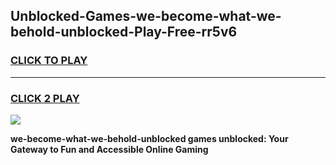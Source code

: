 
## Unblocked-Games-we-become-what-we-behold-unblocked-Play-Free-rr5v6
<h3>
<a href="https://premium76.site?title=we-become-what-we-behold-unblocked&ref=23A">CLICK TO PLAY</a></h3>
<hr>

<h3>
<a href="https://premium76.site?title=we-become-what-we-behold-unblocked&ref=23A">CLICK 2 PLAY</a>
  
</h3>

<a href="https://premium76.site?title=we-become-what-we-behold-unblocked&ref=23A"><img src="https://clearcache.store/games.png"></a>


**we-become-what-we-behold-unblocked games unblocked: Your Gateway to Fun and Accessible Online Gaming**

